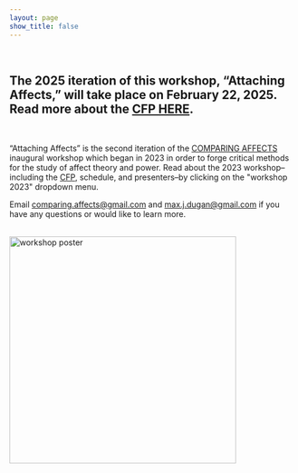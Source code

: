 ```yaml
---
layout: page
show_title: false
---
```

<br>
<h2>The 2025 iteration of this workshop, “Attaching Affects,” will take place on February 22, 2025. Read more about the <a href="https://maxjdugan.github.io/comparing_affects/cfp_2025/">CFP HERE</a>.</h2>

<br>

<p>“Attaching Affects” is the second iteration of the <a href="https://maxjdugan.github.io/comparing_affects/about/">COMPARING AFFECTS</a> inaugural workshop which began in 2023 in order to forge critical methods for the study of affect theory and power. Read about the 2023 workshop–including the <a href="https://maxjdugan.github.io/comparing_affects/cfp_2023/">CFP</a>, schedule, and presenters–by clicking on the "workshop 2023" dropdown menu.</p>


<p>Email <a href="mailto:comparing.affects@gmail.com">comparing.affects@gmail.com</a> and <a href="mailto:max.j.dugan@gmail.com">max.j.dugan@gmail.com</a> if you have any questions or would like to learn more.</p>

<br>

<img src="https://maxjdugan.github.io/comparing_affects/img/Attaching_Affects_Poster.png" alt="workshop poster" width="400px" class="center">
